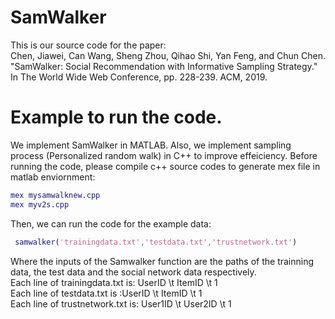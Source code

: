 # SamWalker

This is our source code for the paper: <br>
Chen, Jiawei, Can Wang, Sheng Zhou, Qihao Shi, Yan Feng, and Chun Chen. "SamWalker: Social Recommendation with Informative Sampling Strategy." In The World Wide Web Conference, pp. 228-239. ACM, 2019.

# Example to run the code.
We implement SamWalker in MATLAB. Also, we implement sampling process (Personalized random walk) in C++ to improve effeiciency. Before running the code, please compile c++ source codes to generate mex file in matlab enviornment:
```matlab
mex mysamwalknew.cpp
mex myv2s.cpp
```
Then,  we can run the code for the example data:
```matlab
 samwalker('trainingdata.txt','testdata.txt','trustnetwork.txt')
```
Where the inputs of the Samwalker function are the paths of the trainning data, the test data and the social network data respectively.<br>
Each line of trainingdata.txt is: UserID \t ItemID \t 1 <br>
Each line of testdata.txt is :UserID \t ItemID \t 1 <br>
Each line of trustnetwork.txt is: User1ID \t User2ID \t 1 <br>
